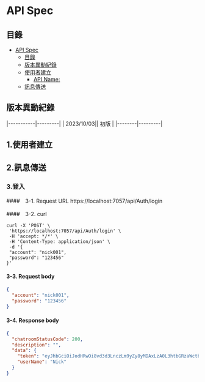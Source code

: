

# API Spec


## 目錄
<!-- TOC -->

- [API Spec](#api-spec)
    - [目錄](#%E7%9B%AE%E9%8C%84)
    - [版本異動紀錄](#%E7%89%88%E6%9C%AC%E7%95%B0%E5%8B%95%E7%B4%80%E9%8C%84)
    - [使用者建立](#%E4%BD%BF%E7%94%A8%E8%80%85%E5%BB%BA%E7%AB%8B)
        - [API Name:](#api-name)
    - [訊息傳送](#%E8%A8%8A%E6%81%AF%E5%82%B3%E9%80%81)

<!-- /TOC -->

## 版本異動紀錄

|-----------|---------|
| 2023/10/03|| 初版   |
|--------|---------|

## 1.使用者建立

## 2.訊息傳送

### 3.登入

####　3-1. Request URL
https://localhost:7057/api/Auth/login

####　3-2. curl

 ```vim
curl -X 'POST' \
  'https://localhost:7057/api/Auth/login' \
  -H 'accept: */*' \
  -H 'Content-Type: application/json' \
  -d '{
  "account": "nick001",
  "password": "123456"
}'

```

#### 3-3. Request body

```json
{
  "account": "nick001",
  "password": "123456"
}
```

#### 3-4. Response body

```json
{
  "chatroomStatusCode": 200,
  "description": "",
  "data": {
    "token": "eyJhbGciOiJodHRwOi8vd3d3LnczLm9yZy8yMDAxLzA0L3htbGRzaWctbW9yZSNobWFjLXNoYTI1NiIsInR5cCI6IkpXVCJ9.eyJodHRwOi8vc2NoZW1hcy54bWxzb2FwLm9yZy93cy8yMDA1LzA1L2lkZW50aXR5L2NsYWltcy9uYW1lIjoiTmljayIsImh0dHA6Ly9zY2hlbWFzLnhtbHNvYXAub3JnL3dzLzIwMDUvMDUvaWRlbnRpdHkvY2xhaW1zL25hbWVpZGVudGlmaWVyIjoiMyIsInN1YiI6Ik5pY2siLCJqdGkiOiI4YWY5MzE2Ny01NTFiLTQ2MWUtYTM0My04NWRiNjE0ZGJkMjEiLCJodHRwOi8vc2NoZW1hcy5taWNyb3NvZnQuY29tL3dzLzIwMDgvMDYvaWRlbnRpdHkvY2xhaW1zL3JvbGUiOlsiQWRtaW4iLCJVc2VycyJdLCJleHAiOjE2OTcwODIwODQsImlzcyI6Ikp3dEF1dGhEZW1vIn0.Jo_-itJ-r0s-h6HV-rF2wxMQCAJ0j_XMDuhBIkixdhs",
    "userName": "Nick"
  }
}
```